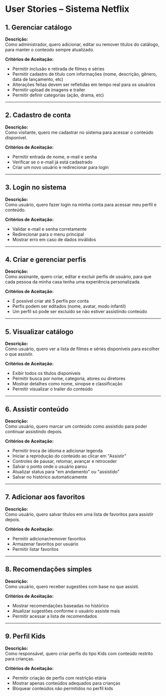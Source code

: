 # User Stories – Sistema Netflix
## 1. Gerenciar catálogo
**Descrição:**  
Como administrador, quero adicionar, editar ou remover títulos do catálogo, para manter o conteúdo sempre atualizado.

**Critérios de Aceitação:**  
- Permitir inclusão e retirada de filmes e séries  
- Permitir cadastro de título com informações (nome, descrição, gênero, data de lançamento, etc)  
- Alterações feitas devem ser refletidas em tempo real para os usuários  
- Permitir upload de imagens e trailer  
- Permitir definir categorias (ação, drama, etc)  

---

## 2. Cadastro de conta
**Descrição:**  
Como visitante, quero me cadastrar no sistema para acessar o conteúdo disponível.

**Critérios de Aceitação:**  
- Permitir entrada de nome, e-mail e senha  
- Verificar se o e-mail já está cadastrado  
- Criar um novo usuário e redirecionar para login  

---

## 3. Login no sistema
**Descrição:**  
Como usuário, quero fazer login na minha conta para acessar meu perfil e conteúdo.

**Critérios de Aceitação:**  
- Validar e-mail e senha corretamente  
- Redirecionar para o menu principal  
- Mostrar erro em caso de dados inválidos  

---

## 4. Criar e gerenciar perfis
**Descrição:**  
Como assinante, quero criar, editar e excluir perfis de usuário, para que cada pessoa da minha casa tenha uma experiência personalizada.

**Critérios de Aceitação:**  
- É possível criar até 5 perfis por conta  
- Perfis podem ser editados (nome, avatar, modo infantil)  
- Um perfil só pode ser excluído se não estiver assistindo conteúdo  

---

## 5. Visualizar catálogo
**Descrição:**  
Como usuário, quero ver a lista de filmes e séries disponíveis para escolher o que assistir.

**Critérios de Aceitação:**  
- Exibir todos os títulos disponíveis  
- Permitir busca por nome, categoria, atores ou diretores  
- Mostrar detalhes como nome, sinopse e classificação  
- Permitir visualizar o trailer do conteúdo  

---

## 6. Assistir conteúdo
**Descrição:**  
Como usuário, quero marcar um conteúdo como assistido para poder continuar assistindo depois.

**Critérios de Aceitação:**  
- Permitir troca de idioma e adicionar legenda  
- Iniciar a reprodução do conteúdo ao clicar em "Assistir"  
- Controles de pausar, retomar, avançar e retroceder  
- Salvar o ponto onde o usuário parou  
- Atualizar status para "em andamento" ou "assistido"  
- Salvar no histórico automaticamente  

---

## 7. Adicionar aos favoritos
**Descrição:**  
Como usuário, quero salvar títulos em uma lista de favoritos para assistir depois.

**Critérios de Aceitação:**  
- Permitir adicionar/remover favoritos  
- Armazenar favoritos por usuário  
- Permitir listar favoritos  

---

## 8. Recomendações simples
**Descrição:**  
Como usuário, quero receber sugestões com base no que assisti.

**Critérios de Aceitação:**  
- Mostrar recomendações baseadas no histórico  
- Atualizar sugestões conforme o usuário assiste mais  
- Permitir acessar a lista de recomendados  

---

## 9. Perfil Kids
**Descrição:**  
Como responsável, quero criar perfis do tipo Kids com conteúdo restrito para crianças.

**Critérios de Aceitação:**  
- Permitir criação de perfis com restrição etária  
- Mostrar apenas conteúdos adequados para crianças  
- Bloquear conteúdos não permitidos no perfil kids  
